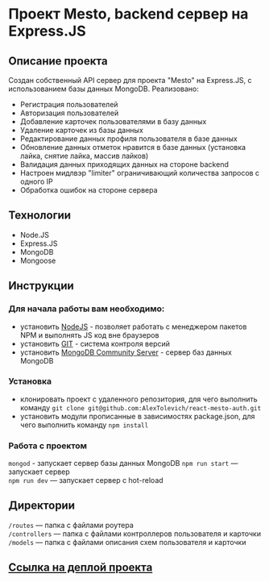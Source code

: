 # Проект Mesto, backend сервер на Express.JS

## Описание проекта

Создан собственный API сервер для проекта "Mesto" на Express.JS, с использованием базы данных MongoDB.
Реализовано:
- Регистрация пользователей
- Авторизация пользователей
- Добавление карточек пользователями в базу данных
- Удаление карточек из базы данных
- Редактирование данных профиля пользователя в базе данных
- Обновление данных отметок нравится в базе данных (установка лайка, снятие лайка, массив лайков)
- Валидация данных приходящих данных на стороне backend
- Настроен мидлвэр "limiter" ограничивающий количества запросов с одного IP
- Обработка ошибок на стороне сервера 

## Технологии

- Node.JS
- Express.JS
- MongoDB
- Mongoose

## Инструкции
### Для начала работы вам необходимо:

- установить [NodeJS](https://nodejs.org/en/) - позволяет работать с менеджером пакетов NPM и выполнять JS код вне
  браузеров
- установить [GIT](https://git-scm.com/) - система контроля версий
- установить [MongoDB Community Server](https://www.mongodb.com/try/download/community) - сервер баз данных MongoDB 

### Установка

- клонировать проект с удаленного репозитория, для чего выполнить
  команду `git clone git@github.com:AlexTolevich/react-mesto-auth.git`
- установить модули прописанные в зависимостях package.json, для чего выполнить команду `npm install`

### Работа с проектом

`mongod` - запускает сервер базы данных MongoDB
`npm run start` — запускает сервер   
`npm run dev` — запускает сервер с hot-reload

## Директории

`/routes` — папка с файлами роутера  
`/controllers` — папка с файлами контроллеров пользователя и карточки   
`/models` — папка с файлами описания схем пользователя и карточки  

## [Ссылка на деплой проекта](https://api.mestechko.nomoredomains.work)
